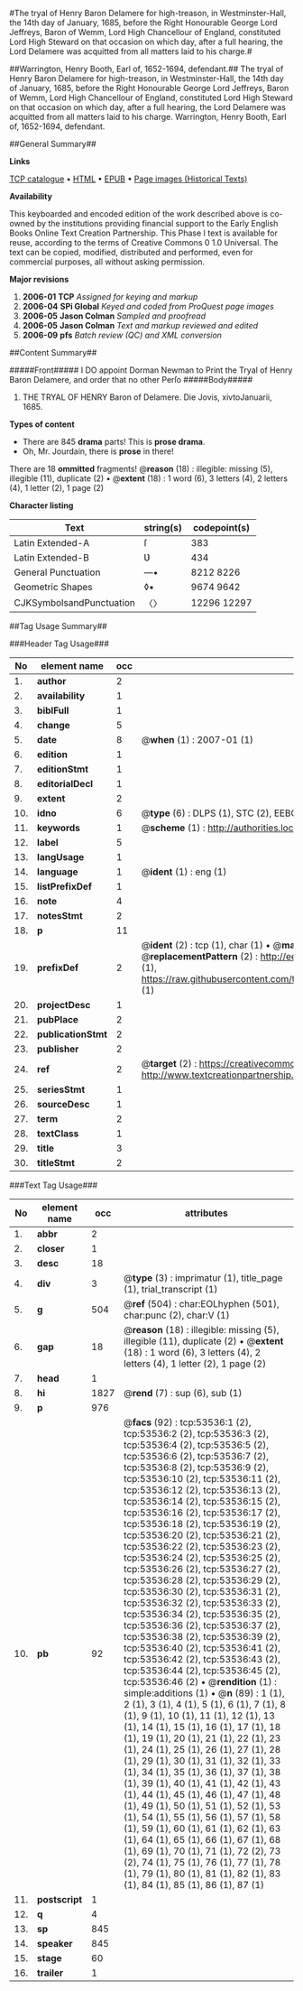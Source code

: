 #The tryal of Henry Baron Delamere for high-treason, in Westminster-Hall, the 14th day of January, 1685, before the Right Honourable George Lord Jeffreys, Baron of Wemm, Lord High Chancellour of England, constituted Lord High Steward on that occasion on which day, after a full hearing, the Lord Delamere was acquitted from all matters laid to his charge.#

##Warrington, Henry Booth, Earl of, 1652-1694, defendant.##
The tryal of Henry Baron Delamere for high-treason, in Westminster-Hall, the 14th day of January, 1685, before the Right Honourable George Lord Jeffreys, Baron of Wemm, Lord High Chancellour of England, constituted Lord High Steward on that occasion on which day, after a full hearing, the Lord Delamere was acquitted from all matters laid to his charge.
Warrington, Henry Booth, Earl of, 1652-1694, defendant.

##General Summary##

**Links**

[TCP catalogue](http://www.ota.ox.ac.uk/tcp/)  • 
[HTML](http://tei.it.ox.ac.uk/tcp/Texts-HTML/free/A63/A63176.html)  • 
[EPUB](http://tei.it.ox.ac.uk/tcp/Texts-EPUB/free/A63/A63176.epub) • 
[Page images (Historical Texts)](https://data.historicaltexts.jisc.ac.uk/view?pubId=eebo-12073004e&pageId=eebo-12073004e-53536-1)

**Availability**

This keyboarded and encoded edition of the
	       work described above is co-owned by the institutions
	       providing financial support to the Early English Books
	       Online Text Creation Partnership. This Phase I text is
	       available for reuse, according to the terms of Creative
	       Commons 0 1.0 Universal. The text can be copied,
	       modified, distributed and performed, even for
	       commercial purposes, all without asking permission.

**Major revisions**

1. __2006-01__ __TCP__ *Assigned for keying and markup*
1. __2006-04__ __SPi Global__ *Keyed and coded from ProQuest page images*
1. __2006-05__ __Jason Colman__ *Sampled and proofread*
1. __2006-05__ __Jason Colman__ *Text and markup reviewed and edited*
1. __2006-09__ __pfs__ *Batch review (QC) and XML conversion*

##Content Summary##

#####Front#####
I DO appoint Dorman Newman to Print the Tryal of Henry Baron Delamere, and order that no other Perſo
#####Body#####

1. THE TRYAL OF HENRY Baron of Delamere. Die Jovis, xivtoJanuarii, 1685.

**Types of content**

  * There are 845 **drama** parts! This is **prose drama**.
  * Oh, Mr. Jourdain, there is **prose** in there!

There are 18 **ommitted** fragments! 
 @__reason__ (18) : illegible: missing (5), illegible (11), duplicate (2)  •  @__extent__ (18) : 1 word (6), 3 letters (4), 2 letters (4), 1 letter (2), 1 page (2)

**Character listing**


|Text|string(s)|codepoint(s)|
|---|---|---|
|Latin Extended-A|ſ|383|
|Latin Extended-B|Ʋ|434|
|General Punctuation|—•|8212 8226|
|Geometric Shapes|◊▪|9674 9642|
|CJKSymbolsandPunctuation|〈〉|12296 12297|

##Tag Usage Summary##

###Header Tag Usage###

|No|element name|occ|attributes|
|---|---|---|---|
|1.|__author__|2||
|2.|__availability__|1||
|3.|__biblFull__|1||
|4.|__change__|5||
|5.|__date__|8| @__when__ (1) : 2007-01 (1)|
|6.|__edition__|1||
|7.|__editionStmt__|1||
|8.|__editorialDecl__|1||
|9.|__extent__|2||
|10.|__idno__|6| @__type__ (6) : DLPS (1), STC (2), EEBO-CITATION (1), OCLC (1), VID (1)|
|11.|__keywords__|1| @__scheme__ (1) : http://authorities.loc.gov/ (1)|
|12.|__label__|5||
|13.|__langUsage__|1||
|14.|__language__|1| @__ident__ (1) : eng (1)|
|15.|__listPrefixDef__|1||
|16.|__note__|4||
|17.|__notesStmt__|2||
|18.|__p__|11||
|19.|__prefixDef__|2| @__ident__ (2) : tcp (1), char (1)  •  @__matchPattern__ (2) : ([0-9\-]+):([0-9IVX]+) (1), (.+) (1)  •  @__replacementPattern__ (2) : http://eebo.chadwyck.com/downloadtiff?vid=$1&page=$2 (1), https://raw.githubusercontent.com/textcreationpartnership/Texts/master/tcpchars.xml#$1 (1)|
|20.|__projectDesc__|1||
|21.|__pubPlace__|2||
|22.|__publicationStmt__|2||
|23.|__publisher__|2||
|24.|__ref__|2| @__target__ (2) : https://creativecommons.org/publicdomain/zero/1.0/ (1), http://www.textcreationpartnership.org/docs/. (1)|
|25.|__seriesStmt__|1||
|26.|__sourceDesc__|1||
|27.|__term__|2||
|28.|__textClass__|1||
|29.|__title__|3||
|30.|__titleStmt__|2||


###Text Tag Usage###

|No|element name|occ|attributes|
|---|---|---|---|
|1.|__abbr__|2||
|2.|__closer__|1||
|3.|__desc__|18||
|4.|__div__|3| @__type__ (3) : imprimatur (1), title_page (1), trial_transcript (1)|
|5.|__g__|504| @__ref__ (504) : char:EOLhyphen (501), char:punc (2), char:V (1)|
|6.|__gap__|18| @__reason__ (18) : illegible: missing (5), illegible (11), duplicate (2)  •  @__extent__ (18) : 1 word (6), 3 letters (4), 2 letters (4), 1 letter (2), 1 page (2)|
|7.|__head__|1||
|8.|__hi__|1827| @__rend__ (7) : sup (6), sub (1)|
|9.|__p__|976||
|10.|__pb__|92| @__facs__ (92) : tcp:53536:1 (2), tcp:53536:2 (2), tcp:53536:3 (2), tcp:53536:4 (2), tcp:53536:5 (2), tcp:53536:6 (2), tcp:53536:7 (2), tcp:53536:8 (2), tcp:53536:9 (2), tcp:53536:10 (2), tcp:53536:11 (2), tcp:53536:12 (2), tcp:53536:13 (2), tcp:53536:14 (2), tcp:53536:15 (2), tcp:53536:16 (2), tcp:53536:17 (2), tcp:53536:18 (2), tcp:53536:19 (2), tcp:53536:20 (2), tcp:53536:21 (2), tcp:53536:22 (2), tcp:53536:23 (2), tcp:53536:24 (2), tcp:53536:25 (2), tcp:53536:26 (2), tcp:53536:27 (2), tcp:53536:28 (2), tcp:53536:29 (2), tcp:53536:30 (2), tcp:53536:31 (2), tcp:53536:32 (2), tcp:53536:33 (2), tcp:53536:34 (2), tcp:53536:35 (2), tcp:53536:36 (2), tcp:53536:37 (2), tcp:53536:38 (2), tcp:53536:39 (2), tcp:53536:40 (2), tcp:53536:41 (2), tcp:53536:42 (2), tcp:53536:43 (2), tcp:53536:44 (2), tcp:53536:45 (2), tcp:53536:46 (2)  •  @__rendition__ (1) : simple:additions (1)  •  @__n__ (89) : 1 (1), 2 (1), 3 (1), 4 (1), 5 (1), 6 (1), 7 (1), 8 (1), 9 (1), 10 (1), 11 (1), 12 (1), 13 (1), 14 (1), 15 (1), 16 (1), 17 (1), 18 (1), 19 (1), 20 (1), 21 (1), 22 (1), 23 (1), 24 (1), 25 (1), 26 (1), 27 (1), 28 (1), 29 (1), 30 (1), 31 (1), 32 (1), 33 (1), 34 (1), 35 (1), 36 (1), 37 (1), 38 (1), 39 (1), 40 (1), 41 (1), 42 (1), 43 (1), 44 (1), 45 (1), 46 (1), 47 (1), 48 (1), 49 (1), 50 (1), 51 (1), 52 (1), 53 (1), 54 (1), 55 (1), 56 (1), 57 (1), 58 (1), 59 (1), 60 (1), 61 (1), 62 (1), 63 (1), 64 (1), 65 (1), 66 (1), 67 (1), 68 (1), 69 (1), 70 (1), 71 (1), 72 (2), 73 (2), 74 (1), 75 (1), 76 (1), 77 (1), 78 (1), 79 (1), 80 (1), 81 (1), 82 (1), 83 (1), 84 (1), 85 (1), 86 (1), 87 (1)|
|11.|__postscript__|1||
|12.|__q__|4||
|13.|__sp__|845||
|14.|__speaker__|845||
|15.|__stage__|60||
|16.|__trailer__|1||
